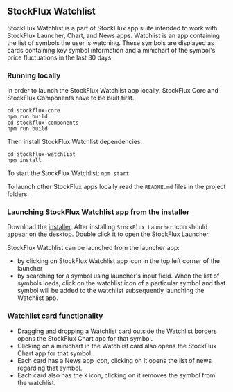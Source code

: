 ## StockFlux Watchlist

StockFlux Watchlist is a part of StockFlux app suite intended to work with StockFlux Launcher, Chart, and News apps.
Watchlist is an app containing the list of symbols the user is watching. These symbols are displayed as cards containing key symbol information and a minichart of the symbol's price fluctuations in the last 30 days.

### Running locally

In order to launch the StockFlux Watchlist app locally, StockFlux Core and StockFlux Components have to be built first.

```
cd stockflux-core
npm run build
cd stockflux-components
npm run build
```

Then install StockFlux Watchlist dependencies.

```
cd stockflux-watchlist
npm install
```

To start the StockFlux Watchlist:
`npm start`

To launch other StockFlux apps locally read the `README.md` files in the project folders.

### Launching StockFlux Watchlist app from the installer

Download the [installer](https://install.openfin.co/download/?os=win&config=https%3A%2F%2Fd2v92tgq94yxaa.cloudfront.net%2Fapi%2Fapps%2Fv1%2Fstockflux-launcher%2Fapp.json&fileName=stockflux-installer&unzipped=true). After installing `StockFlux Launcher` icon should appear on the desktop. Double click it to open the StockFlux Launcher.

StockFlux Watchlist can be launched from the launcher app:

-   by clicking on StockFlux Watchlist app icon in the top left corner of the launcher
-   by searching for a symbol using launcher's input field. When the list of symbols loads, click on the watchlist icon of a particular symbol and that symbol will be added to the watchlist subsequently launching the Watchlist app.

### Watchlist card functionality

-   Dragging and dropping a Watchlist card outside the Watchlist borders opens the StockFlux Chart app for that symbol.
-   Clicking on a minichart in the Watchlist card also opens the StockFlux Chart app for that symbol.
-   Each card has a News app icon, clicking on it opens the list of news regarding that symbol.
-   Each card also has the `X` icon, clicking on it removes the symbol from the watchlist.
